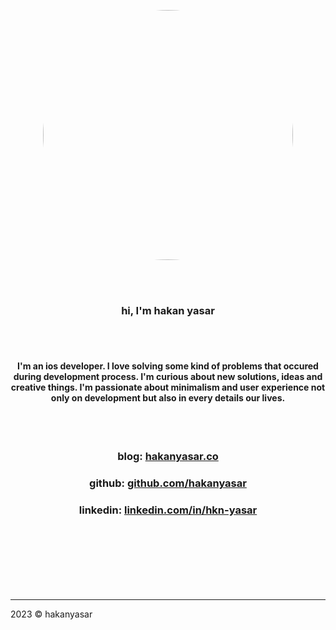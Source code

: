 <br><br>

<p align="center">
<img src="https://user-images.githubusercontent.com/6243566/212996083-e915d011-bbf8-4e7a-85d2-e9f4dbf3cb78.png" height="400" width="400" style="border-radius:50%" >
</p>

<br><br>  
<h3 align="center">hi, I'm hakan yasar</h3>  
<br><br>

<h4 align="center">
I'm an ios developer. I love solving some kind of problems that occured during development process. I'm curious about new solutions, ideas and creative things. I'm passionate about minimalism and user experience not only on development but also in every details our lives. 
</h4>

<br><br>


<h3 align="center">blog: <a href="https://www.hakanyasar.co/" align="center">hakanyasar.co</a> </h3>
<h3 align="center">github: <a href="https://github.com/hakanyasar" align="center">github.com/hakanyasar</a> </h3>
<h3 align="center">linkedin: <a href="https://www.linkedin.com/in/hkn-yasar/" align="center">linkedin.com/in/hkn-yasar</a> </h3>
<br><br><br><br><br><br>

---
2023 © hakanyasar
